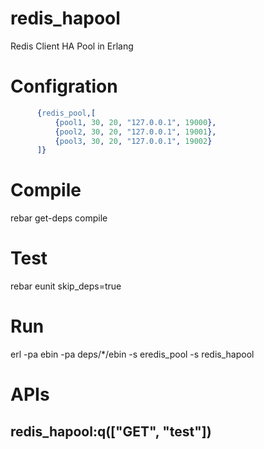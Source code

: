 # redis_hapool
Redis Client HA Pool in Erlang

# Configration
```Erlang
      {redis_pool,[
          {pool1, 30, 20, "127.0.0.1", 19000},
          {pool2, 30, 20, "127.0.0.1", 19001},
          {pool3, 30, 20, "127.0.0.1", 19002}
      ]}
```

# Compile
rebar get-deps compile

# Test
rebar eunit skip_deps=true

# Run
erl -pa ebin -pa deps/*/ebin -s eredis_pool -s redis_hapool

# APIs

## redis_hapool:q(["GET", "test"])
